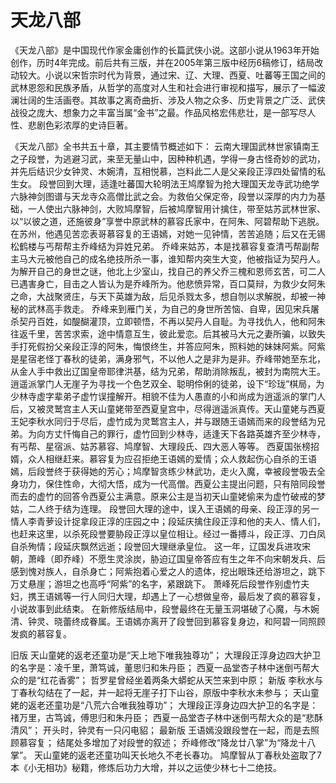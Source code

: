 #  天龙八部

《天龙八部》是中国现代作家金庸创作的长篇武侠小说。这部小说从1963年开始创作，历时4年完成。前后共有三版，并在2005年第三版中经历6稿修订，结局改动较大。小说以宋哲宗时代为背景，通过宋、辽、大理、西夏、吐蕃等王国之间的武林恩怨和民族矛盾，从哲学的高度对人生和社会进行审视和描写，展示了一幅波澜壮阔的生活画卷。其故事之离奇曲折、涉及人物之众多、历史背景之广泛、武侠战役之庞大、想象力之丰富当属“金书”之最。作品风格宏伟悲壮，是一部写尽人性、悲剧色彩浓厚的史诗巨著。

《天龙八部》全书共五十章，其主要情节概述如下：
云南大理国武林世家镇南王之子段誉，为逃避习武，来至无量山中，因种种机遇，学得一身古怪奇妙的武功，并先后结识少女钟灵、木婉清，互相悦慕，岂料此二人是父亲段正淳四处留情的私生女。
段誉回到大理，适逢吐蕃国大轮明法王鸠摩智为抢大理国天龙寺武功绝学六脉神剑图谱与天龙寺众高僧比武之会。为救伯父保定帝，段誉以深厚的内力为基础，一人使出六脉神剑，大败鸠摩智，后被鸠摩智用计擒住，带至姑苏武林世家、以“以彼之道，还施彼身”享誉中原武林的慕容氏家中，在阿朱、阿碧帮助下逃脱。在苏州，他遇见苦恋表哥慕容复的王语嫣，对她一见钟情，苦苦追随；后又在无锡松鹤楼与丐帮帮主乔峰结为异姓兄弟。
乔峰来姑苏，本是找慕容复查清丐帮副帮主马大元被他自己的成名绝技所杀一事，谁知帮内突生大变，他被指证为契丹人。为解开自己的身世之谜，他北上少室山，找自己的养父乔三槐和恩师玄苦，可二人已遇害身亡，目击之人皆认为是乔峰所为。他悲愤异常，百口莫辩，为救少女阿朱之命，大战聚贤庄，与天下英雄为敌，后见杀戮太多，想自刎以求解脱，却被一神秘的武林高手救走。
乔峰来到雁门关，为自己的身世所苦恼、自卑，因见宋兵屠杀契丹百姓，如醍醐灌顶，立即顿悟，不再以契丹人自耻。为寻找仇人，他和阿朱往返千里，苦苦求索，途中情意互生，彼此爱恋。后其被马大元之妻所骗，以致失手打死假扮父亲段正淳的阿朱，悔恨终生，并答应阿朱，照料她的妹妹阿紫。阿紫是星宿老怪丁春秋的徒弟，满身邪气，不以他人之是非为是非。乔峰带她至东北，从金人手中救出辽国皇帝耶律洪基，结为兄弟，帮助消除叛乱，被封为南院大王。
逍遥派掌门人无崖子为寻找一个色艺双全、聪明伶俐的徒弟，设下“珍珑”棋局，为少林寺虚字辈弟子虚竹误撞解开。相貌不佳为人愚直的小和尚成为逍遥派的掌门人后，又被灵鹫宫主人天山童姥带至西夏皇宫中，尽得逍遥派真传。天山童姥与西夏王妃李秋水同归于尽后，虚竹成为灵鹫宫主人，并与跟随王语嫣而来的段誉结为兄弟。为向方丈忏悔自己的罪行，虚竹回到少林寺，适逢天下各路英雄齐至少林寺，有丐帮、星宿派、姑苏慕容、鸠摩智、大理段氏、四大恶人等等。
西夏国张榜招婿，众人相继赶来。慕容复为应召拒绝王语嫣的爱情；众人救起伤心自杀的王语嫣，后段誉终于获得她的芳心；鸠摩智贪练少林武功，走火入魔，幸被段誉吸去全身功力，保住性命，大彻大悟，成为一代高僧。西夏公主提出问题，只有陪同段誉而去的虚竹的回答令西夏公主满意。原来公主是当初天山童姥偷来为虚竹破戒的梦姑，二人终于结为连理。
段誉回大理的途中，误入王语嫣的母亲、段正淳的另一情人李青萝设计捉拿段正淳的庄园之中；段延庆擒住段正淳和他的夫人、情人们，也赶来这里，以杀死段誉要胁段正淳以皇位相让。经过一番搏斗，段正淳、刀白凤自杀殉情；段延庆飘然远逝；段誉回大理继承皇位。
这一年，辽国发兵进攻宋朝，萧峰（即乔峰）不愿生灵涂炭，胁迫辽国皇帝答应有生之年不向宋朝发兵、后感到愧对族人，自杀身亡；阿紫抱着心爱之人的遗体，挖出眼珠还给游坦之，跳下万丈悬崖；游坦之也高呼“阿紫”的名字，紧跟跳下。
萧峰死后段誉作别虚竹夫妇，携王语嫣等一行人同归大理，却遇上了一心想做皇帝，最后发了疯的慕容复，小说故事到此结束。
在新修版结局中，段誉最终在无量玉洞堪破了心魔，与木婉清、钟灵、晓蕾终成眷属。王语嫣亦离开了段誉回到慕容复身边，和阿碧一同照顾发疯的慕容复。

旧版
天山童姥的返老还童功是“天上地下唯我独尊功”；
大理段正淳身边四大护卫的名字是：凌千里，萧笃诚，董思归和朱丹臣；
西夏一品堂杏子林中迷倒丐帮大众的是“红花香雾”；
哲罗星曾经坐着两条大蟒蛇从天竺来到中原；
新版
李秋水与丁春秋勾结在了一起，并一起将无崖子打下山谷，原版中李秋水未参与；
天山童姥的返老还童功是“八荒六合唯我独尊功”；
大理段正淳身边四大护卫的名字是：禇万里，古笃诚，傅思归和朱丹臣；
西夏一品堂杏子林中迷倒丐帮大众的是“悲酥清风”；
开头时，钟灵有一只闪电貂；
最新版
王语嫣没跟段誉在一起，而是去照顾慕容复；
结尾处多增加了对段誉的叙述；
乔峰修改“降龙廿八掌”为“降龙十八掌”。
天山童姥的返老还童功叫天长地久不老长春功。
鸠摩智从丁春秋处盗取了7本《小无相功》秘籍，修炼后功力大增，并以之运使少林七十二绝技。